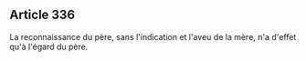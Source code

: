 Article 336
----
La reconnaissance du père, sans l'indication et l'aveu de la mère, n'a d'effet
qu'à l'égard du père.
